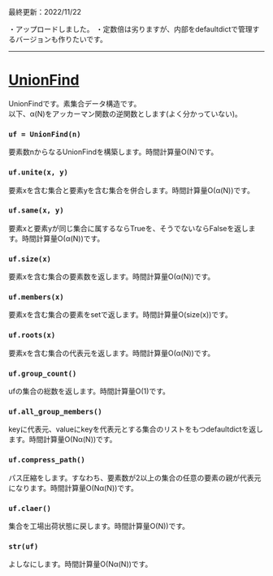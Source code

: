 最終更新：2022/11/22

・アップロードしました。
・定数倍は劣りますが、内部をdefaultdictで管理するバージョンも作りたいです。

_____
# [UnionFind](https://github.com/titanium-22/Library/blob/main/UnionFind/UnionFind.py)
UnionFindです。素集合データ構造です。  
以下、α(N)をアッカーマン関数の逆関数とします(よく分かっていない)。

### ```uf = UnionFind(n)```
要素数nからなるUnionFindを構築します。時間計算量O(N)です。

### ```uf.unite(x, y)```
要素xを含む集合と要素yを含む集合を併合します。時間計算量O(α(N))です。

### ```uf.same(x, y)```
要素xと要素yが同じ集合に属するならTrueを、そうでないならFalseを返します。時間計算量O(α(N))です。

### ```uf.size(x)```
要素xを含む集合の要素数を返します。時間計算量O(α(N))です。

### ```uf.members(x)```
要素xを含む集合の要素をsetで返します。時間計算量O(size(x))です。

### ```uf.roots(x)```
要素xを含む集合の代表元を返します。時間計算量O(α(N))です。

### ```uf.group_count()```
ufの集合の総数を返します。時間計算量O(1)です。

### ```uf.all_group_members()```
keyに代表元、valueにkeyを代表元とする集合のリストをもつdefaultdictを返します。時間計算量O(Nα(N))です。

### ```uf.compress_path()```
パス圧縮をします。すなわち、要素数が2以上の集合の任意の要素の親が代表元になります。時間計算量O(Nα(N))です。

### ```uf.claer()```
集合を工場出荷状態に戻します。時間計算量O(N))です。

### ```str(uf)```
よしなにします。時間計算量O(Nα(N))です。

